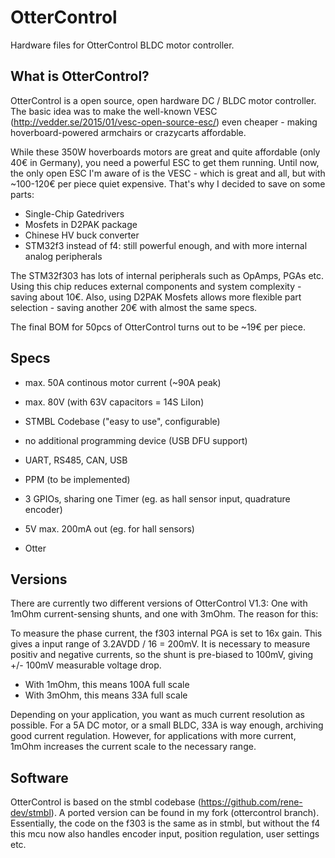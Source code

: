 # OtterControl
Hardware files for OtterControl BLDC motor controller.

## What is OtterControl?
OtterControl is a open source, open hardware DC / BLDC motor controller.
The basic idea was to make the well-known VESC (http://vedder.se/2015/01/vesc-open-source-esc/) even cheaper - making hoverboard-powered armchairs or crazycarts affordable.

While these 350W hoverboards motors are great and quite affordable (only 40€ in Germany),
you need a powerful ESC to get them running. Until now, the only open ESC I'm aware of is the VESC - which is great and all, but with ~100-120€ per piece quiet expensive.
That's why I decided to save on some parts:

* Single-Chip Gatedrivers
* Mosfets in D2PAK package
* Chinese HV buck converter
* STM32f3 instead of f4: still powerful enough, and with more internal analog peripherals

The STM32f303 has lots of internal peripherals such as OpAmps, PGAs etc.
Using this chip reduces external components and system complexity - saving about 10€.
Also, using D2PAK Mosfets allows more flexible part selection - saving another 20€ with almost the same specs.

The final BOM for 50pcs of OtterControl turns out to be ~19€ per piece.

## Specs
* max. 50A continous motor current (~90A peak)
* max. 80V (with 63V capacitors = 14S LiIon)
* STMBL Codebase ("easy to use", configurable)
* no additional programming device (USB DFU support)

* UART, RS485, CAN, USB
* PPM (to be implemented)

* 3 GPIOs, sharing one Timer (eg. as hall sensor input, quadrature encoder)
* 5V max. 200mA out (eg. for hall sensors)
* Otter

## Versions

There are currently two different versions of OtterControl V1.3:
One with 1mOhm current-sensing shunts, and one with 3mOhm.
The reason for this:

To measure the phase current, the f303 internal PGA is set to 16x gain.
This gives a input range of 3.2AVDD / 16 = 200mV.
It is necessary to measure positiv and negative currents, so the shunt is pre-biased to 100mV, giving +/- 100mV measurable voltage drop.

* With 1mOhm, this means 100A full scale
* With 3mOhm, this means 33A full scale

Depending on your application, you want as much current resolution as possible.
For a 5A DC motor, or a small BLDC, 33A is way enough, archiving good current regulation.
However, for applications with more current, 1mOhm increases the current scale to the necessary range.

## Software

OtterControl is based on the stmbl codebase (https://github.com/rene-dev/stmbl).
A ported version can be found in my fork (ottercontrol branch).
Essentially, the code on the f303 is the same as in stmbl, but without the f4 this mcu now also handles encoder input, position regulation, user settings etc.
